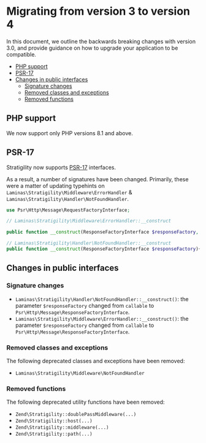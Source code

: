 # Migrating from version 3 to version 4

In this document, we outline the backwards breaking changes with version 3.0,
and provide guidance on how to upgrade your application to be compatible.

- [PHP support](#php-support)
- [PSR-17](#psr-17)
- [Changes in public interfaces](#changes-in-public-interfaces)
    - [Signature changes](#signature-changes)
    - [Removed classes and exceptions](#removed-classes-and-exceptions)
    - [Removed functions](#removed-functions)

## PHP support

We now support only PHP versions 8.1 and above.

## PSR-17

Stratigility now supports [PSR-17](https://github.com/php-fig/fig-standards/blob/master/accepted/PSR-17-http-factory.md)
interfaces.

As a result, a number of signatures have been changed. Primarily, these were a
matter of updating typehints on `Laminas\Stratigility\Middleware\ErrorHandler`
& `Laminas\Stratigility\Handler\NotFoundHandler`.

```php
use Psr\Http\Message\RequestFactoryInterface;

// Laminas\Stratigility\Middleware\ErrorHandler::__construct

public function __construct(ResponseFactoryInterface $responseFactory, ?callable $responseGenerator = null){}

// Laminas\Stratigility\Handler\NotFoundHandler::__construct
public function __construct(ResponseFactoryInterface $responseFactory){}
```

## Changes in public interfaces

### Signature changes

- `Laminas\Stratigility\Handler\NotFoundHandler::__construct()`: the parameter `$responseFactory` changed from `callable` to `Psr\Http\Message\ResponseFactoryInterface`.
- `Laminas\Stratigility\Middleware\ErrorHandler::__construct()`: the parameter `$responseFactory` changed from `callable` to `Psr\Http\Message\ResponseFactoryInterface`.

### Removed classes and exceptions

The following deprecated classes and exceptions have been removed:

- `Laminas\Stratigility\Middleware\NotFoundHandler`

### Removed functions

The following deprecated utility functions have been removed:

- `Zend\Stratigility::doublePassMiddleware(...)`
- `Zend\Stratigility::host(...)`
- `Zend\Stratigility::middleware(...)`
- `Zend\Stratigility::path(...)`
